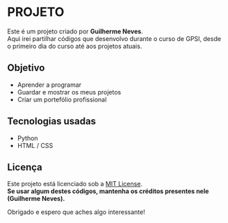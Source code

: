 # PROJETO

Este é um projeto criado por **Guilherme Neves**.  
Aqui irei partilhar códigos que desenvolvo durante o curso de GPSI, desde o primeiro dia do curso até aos projetos atuais.

## Objetivo
- Aprender a programar
- Guardar e mostrar os meus projetos
- Criar um portefólio profissional

## Tecnologias usadas
- Python
- HTML / CSS
  
## Licença
Este projeto está licenciado sob a [MIT License](LICENÇA).  
**Se usar algum destes códigos, mantenha os créditos presentes nele (Guilherme Neves).**

Obrigado e espero que aches algo interessante!
